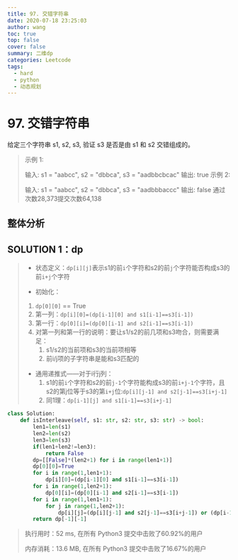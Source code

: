 ```yaml
---
title: 97. 交错字符串
date: 2020-07-18 23:25:03
author: wang
toc: true
top: false
cover: false
summary: 二维dp
categories: Leetcode
tags:
  - hard
  - python
  - 动态规划
---
```


# 97. 交错字符串

给定三个字符串 s1, s2, s3, 验证 s3 是否是由 s1 和 s2 交错组成的。








> 示例 1:
>
> 输入: s1 = "aabcc", s2 = "dbbca", s3 = "aadbbcbcac"
>    输出: true
>    示例 2:
>    
>   输入: s1 = "aabcc", s2 = "dbbca", s3 = "aadbbbaccc"
> 输出: false
> 通过次数28,373提交次数64,138
>
>  
>
> 



## 整体分析

## SOLUTION  1：dp

> * 状态定义：`dp[i][j]`表示s1的前`i`个字符和s2的前`j`个字符能否构成s3的前`i+j`个字符
>
> * 初始化：
>
> 1. `dp[0][0]` == True
> 2. 第一列：`dp[i][0]=(dp[i-1][0] and s1[i-1]==s3[i-1])`
> 3. 第一行：`dp[0][i]=(dp[0][i-1] and s2[i-1]==s3[i-1])`
> 4. 对第一列和第一行的说明：要让s1/s2的前几项和s3吻合，则需要满足：
>    1. s1/s2的当前项和s3的当前项相等
>    2. 前i/j项的子字符串是能和s3匹配的
>
> * 通用递推式——对于i行j列：
>   1. s1的前`i`个字符和s2的前`j-1`个字符能构成s3的前`i+j-1`个字符，且s2的第j位等于s3的第`i+j`位:`dp[i][j-1] and s2[j-1]==s3[i+j-1]`
>   2. 同1理：`dp[i-1][j] and s1[i-1]==s3[i+j-1]`

```python
class Solution:
    def isInterleave(self, s1: str, s2: str, s3: str) -> bool:
        len1=len(s1)
        len2=len(s2)
        len3=len(s3)
        if(len1+len2!=len3):
            return False
        dp=[[False]*(len2+1) for i in range(len1+1)]
        dp[0][0]=True
        for i in range(1,len1+1):
            dp[i][0]=(dp[i-1][0] and s1[i-1]==s3[i-1])
        for i in range(1,len2+1):
            dp[0][i]=(dp[0][i-1] and s2[i-1]==s3[i-1])
        for i in range(1,len1+1):
            for j in range(1,len2+1):
                dp[i][j]=(dp[i][j-1] and s2[j-1]==s3[i+j-1]) or (dp[i-1][j] and s1[i-1]==s3[i+j-1])
        return dp[-1][-1]


```

> 执行用时：52 ms, 在所有 Python3 提交中击败了60.92%的用户
>
> 内存消耗：13.6 MB, 在所有 Python3 提交中击败了16.67%的用户


